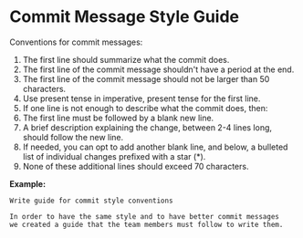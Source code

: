 # Commit Message Style Guide

Conventions for commit messages:

1. The first line should summarize what the commit does.
2. The first line of the commit message shouldn't have a period at the end.
3. The first line of the commit message should not be larger than 50 
characters.
4. Use present tense in imperative, present tense for the first line.
5. If one line is not enough to describe what the commit does, then:
  1. The first line must be followed by a blank new line.
  2. A brief description explaining the change, between 2-4 lines 
long, should follow the new line.
  3. If needed, you can opt to add another blank line, and below, 
a bulleted list of individual changes prefixed with a star (\*).
  4. None of these additional lines should exceed 70 characters.

**Example:**

```
Write guide for commit style conventions

In order to have the same style and to have better commit messages 
we created a guide that the team members must follow to write them.
```
